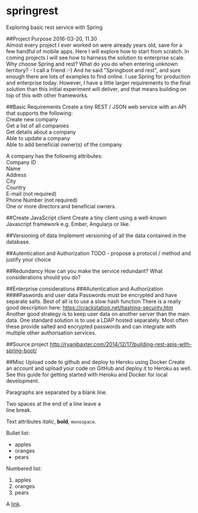 # springrest
Exploring basic rest service with Spring

##Project Purpose
2016-03-20, 11.30  
Almost every project I ever worked on were already years old, save for a few handful of mobile apps. Here I will explore how to start from scratch. In coming projects I will see how to harness the solution to enterprise scale.
Why choose Spring and rest? What do you do when entering unknown territory? - I call a friend :-) And he said "Springboot and rest", and sure enough there are lots of examples to find online. 
I use Spring for production and enterprise today. However, I have a little larger requirements to the final solution than this initial experiment will deliver, and that means building on top of this with other frameworks.

##Basic Requirements
Create a tiny REST / JSON web service with an API that supports the following:  
Create new company  
Get a list of all companies  
Get details about a company  
Able to update a company  
Able to add beneficial owner(s) of the company  

A company has the following attributes:  
Company ID  
Name  
Address  
City  
Country  
E-mail (not required)  
Phone Number (not required)  
One or more directors and beneficial owners.  

##Create JavaScript client
Create a tiny client using a well-known Javascript framework e.g. Ember, Angularjs or like.

##Versioning of data
Implement versioning of all the data contained in the database.

##Autentication and Authorization
TODO - propose a protocol / method and justify your choice

##Redundancy
How can you make the service redundant? What considerations should you do?

##Enterprise considerations
###Autentication and Authorization
####Paswords and user data
Passwords must be encrypted and have separate salts. Best of all is to use a slow hash function
There is a really good description here: https://crackstation.net/hashing-security.htm  
Another good strategy is to keep user data on another server than the main data. One standard solution is to use a LDAP hosted separately. Most often these provide salted and encrypted passwords and can integrate with multiple other authorisation services.


##Source project
http://ryanjbaxter.com/2014/12/17/building-rest-apis-with-spring-boot/



##Misc
Upload code to github and deploy to Heroku using Docker
Create an account and upload your code on GitHub and deploy it to Heroku as well. 
See this guide for getting started with Heroku and Docker for local development.


Paragraphs are separated
by a blank line.

Two spaces at the end of a line leave a  
line break.

Text attributes _italic_, 
**bold**, `monospace`.

Bullet list:

  * apples
  * oranges
  * pears

Numbered list:

  1. apples
  2. oranges
  3. pears

A [link](http://example.com).
